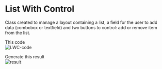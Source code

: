 # List With Control
Class created to manage a layout containing a list, a field for the user to add data (combobox or textfield) and two buttons to control: add or remove item from the list.

This code<br>
![LWC-code](https://user-images.githubusercontent.com/6250218/54213594-6bd5dc80-44c3-11e9-8c12-3b34d71da862.png)

Generate this result<br>
![result](https://user-images.githubusercontent.com/6250218/54117772-4b792580-43d0-11e9-9729-b9ab2b542155.png)
